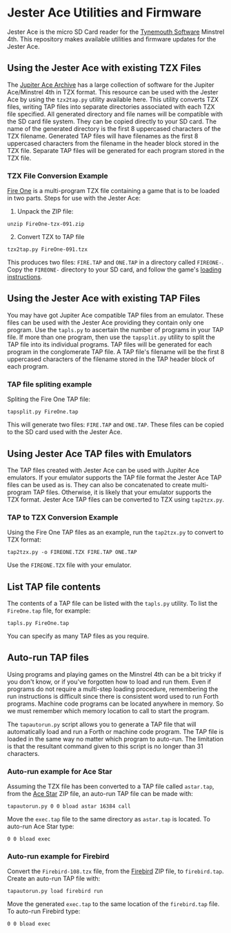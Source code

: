 # Jester Ace Utilities and Firmware

Jester Ace is the micro SD Card reader for the [Tynemouth Software](http://www.tynemouthsoftware.co.uk/) Minstrel 4th. This repository makes available utilities and firmware updates for the Jester Ace.

## Using the Jester Ace with existing TZX Files

The [Jupiter Ace Archive](https://www.jupiter-ace.co.uk/) has a large collection of software for the Jupiter Ace/Minstrel 4th in TZX format. This resource can be used with the Jester Ace by using the `tzx2tap.py` utility available here. This utility converts TZX files, writing TAP files into separate directories associated with each TZX file specified. All generated directory and file names will be compatible with the SD card file system. They can be copied directly to your SD card. The name of the generated directory is the first 8 uppercased characters of the TZX filename. Generated TAP files will have filenames as the first 8 uppercased characters from the filename in the header block stored in the TZX file. Separate TAP files will be generated for each program stored in the TZX file.

### TZX File Conversion Example

[Fire One](https://www.jupiter-ace.co.uk/downloads/software/allowed/FireOne-tzx-091.zip) is a multi-program TZX file containing a game that is to be loaded in two parts. Steps for use with the Jester Ace:

1. Unpack the ZIP file:

```
unzip FireOne-tzx-091.zip
```

2. Convert TZX to TAP file

```
tzx2tap.py FireOne-091.tzx
```

This produces two files: `FIRE.TAP` and `ONE.TAP` in a directory called `FIREONE-`. Copy the `FIREONE-` directory to your SD card, and follow the game's [loading instructions](https://www.jupiter-ace.co.uk/sw_nine_games_fire_one.html).

## Using the Jester Ace with existing TAP Files

You may have got Jupiter Ace compatible TAP files from an emulator. These files can be used with the Jester Ace providing they contain only one program. Use the `tapls.py` to ascertain the number of programs in your TAP file. If more than one program, then use the `tapsplit.py` utility to split the TAP file into its individual programs. TAP files will be generated for each program in the conglomerate TAP file. A TAP file's filename will be the first 8 uppercased characters of the filename stored in the TAP header block of each program.

### TAP file spliting example

Spliting the Fire One TAP file:

```
tapsplit.py FireOne.tap
```

This will generate two files: `FIRE.TAP` and `ONE.TAP`. These files can be copied to the SD card used with the Jester Ace.

## Using Jester Ace TAP files with Emulators

The TAP files created with Jester Ace can be used with Jupiter Ace emulators. If your emulator supports the TAP file format the Jester Ace TAP files can be used as is. They can also be concatenated to create multi-program TAP files. Otherwise, it is likely that your emulator supports the TZX format. Jester Ace TAP files can be converted to TZX using `tap2tzx.py`.

### TAP to TZX Conversion Example

Using the Fire One TAP files as an example, run the `tap2tzx.py` to convert to TZX format:

```
tap2tzx.py -o FIREONE.TZX FIRE.TAP ONE.TAP
```

Use the `FIREONE.TZX` file with your emulator.

## List TAP file contents

The contents of a TAP file can be listed with the `tapls.py` utility. To list the `FireOne.tap` file, for example:

```
tapls.py FireOne.tap
```

You can specify as many TAP files as you require.

## Auto-run TAP files

Using programs and playing games on the Minstrel 4th can be a bit tricky if you don't know, or if you've forgotten how to load and run them. Even if programs do not require a multi-step loading procedure, remembering the run instructions is difficult since there is consistent word used to run Forth programs. Machine code programs can be located anywhere in memory. So we must remember which memory location to call to start the program.

The `tapautorun.py` script allows you to generate a TAP file that will automatically load and run a Forth or machine code program. The TAP file is loaded in the same way no matter which program to auto-run. The limitation is that the resultant command given to this script is no longer than 31 characters.

### Auto-run example for Ace Star

Assuming the TZX file has been converted to a TAP file called `astar.tap`, from the [Ace Star](https://www.jupiter-ace.co.uk/sw_dstar.html) ZIP file, an auto-run TAP file can be made with:

```
tapautorun.py 0 0 bload astar 16384 call
```

Move the `exec.tap` file to the same directory as `astar.tap` is located. To auto-run Ace Star type:

```
0 0 bload exec
```

### Auto-run example for Firebird

Convert the `Firebird-108.tzx` file, from the [Firebird](https://www.jupiter-ace.co.uk/sw_Firebird_VoyagerSoftware.html) ZIP file, to `firebird.tap`. Create an auto-run TAP file with:

```
tapautorun.py load firebird run
```

Move the generated `exec.tap` to the same location of the `firebird.tap` file. To auto-run Firebird type:

```
0 0 bload exec
```
